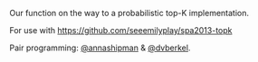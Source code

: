 Our function on the way to a probabilistic top-K implementation.

For use with https://github.com/seeemilyplay/spa2013-topk

Pair programming: [@annashipman][] & [@dvberkel][].

[@annashipman]: https://github.com/annashipman
[@dvberkel]: https://github.com/dvberkel
